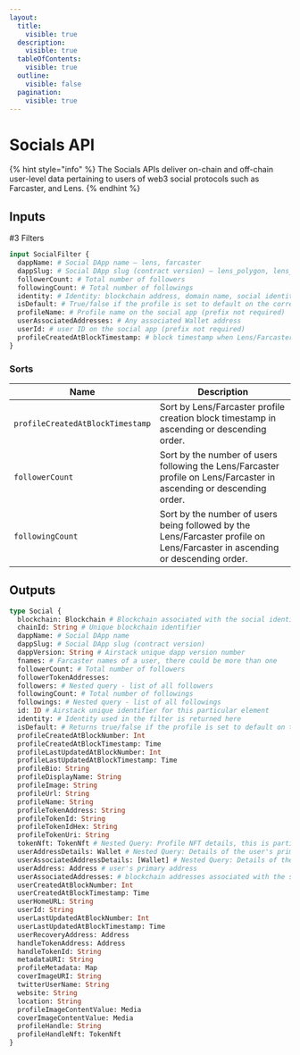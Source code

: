```yaml
---
layout:
  title:
    visible: true
  description:
    visible: true
  tableOfContents:
    visible: true
  outline:
    visible: false
  pagination:
    visible: true
---
```


# Socials API

{% hint style="info" %}
The Socials APIs deliver on-chain and off-chain user-level data pertaining to users of web3 social protocols such as Farcaster, and Lens.
{% endhint %}

## Inputs

\#3 Filters

```graphql
input SocialFilter {
  dappName: # Social DApp name – lens, farcaster
  dappSlug: # Social DApp slug (contract version) – lens_polygon, lens_v2_polygon, farcaster_optimism, farcaster_goerli
  followerCount: # Total number of followers
  followingCount: # Total number of followings
  identity: # Identity: blockchain address, domain name, social identity
  isDefault: # True/false if the profile is set to default on the corresponding dApp
  profileName: # Profile name on the social app (prefix not required)
  userAssociatedAddresses: # Any associated Wallet address
  userId: # user ID on the social app (prefix not required)
  profileCreatedAtBlockTimestamp: # block timestamp when Lens/Farcaster profile was created
}
```

### Sorts

| Name                             | Description                                                                                                                  |
| -------------------------------- | ---------------------------------------------------------------------------------------------------------------------------- |
| `profileCreatedAtBlockTimestamp` | Sort by Lens/Farcaster profile creation block timestamp in ascending or descending order.                                    |
| `followerCount`                  | Sort by the number of users following the Lens/Farcaster profile on Lens/Farcaster in ascending or descending order.         |
| `followingCount`                 | Sort by the number of users being followed by the Lens/Farcaster profile on Lens/Farcaster in ascending or descending order. |

## Outputs

```graphql
type Social {
  blockchain: Blockchain # Blockchain associated with the social identity
  chainId: String # Unique blockchain identifier
  dappName: # Social DApp name
  dappSlug: # Social DApp slug (contract version)
  dappVersion: String # Airstack unique dapp version number
  fnames: # Farcaster names of a user, there could be more than one
  followerCount: # Total number of followers
  followerTokenAddresses:
  followers: # Nested query - list of all followers
  followingCount: # Total number of followings
  followings: # Nested query - list of all followings
  id: ID # Airstack unique identifier for this particular element
  identity: # Identity used in the filter is returned here
  isDefault: # Returns true/false if the profile is set to default on the corresponding dApp
  profileCreatedAtBlockNumber: Int
  profileCreatedAtBlockTimestamp: Time
  profileLastUpdatedAtBlockNumber: Int
  profileLastUpdatedAtBlockTimestamp: Time
  profileBio: String
  profileDisplayName: String
  profileImage: String
  profileUrl: String
  profileName: String
  profileTokenAddress: String
  profileTokenId: String
  profileTokenIdHex: String
  profileTokenUri: String
  tokenNft: TokenNft # Nested Query: Profile NFT details, this is particularly for Lens Profile NFT, Farcaster will return `null`
  userAddressDetails: Wallet # Nested Query: Details of the user's primary address – domains, socials, XMTP, token balances
  userAssociatedAddressDetails: [Wallet] # Nested Query: Details of the user's associated addresses to the social profile – domains, socials, XMTP, token balances
  userAddress: Address # user's primary address
  userAssociatedAddresses: # blockchain addresses associated with the social profile
  userCreatedAtBlockNumber: Int
  userCreatedAtBlockTimestamp: Time
  userHomeURL: String
  userId: String
  userLastUpdatedAtBlockNumber: Int
  userLastUpdatedAtBlockTimestamp: Time
  userRecoveryAddress: Address
  handleTokenAddress: Address
  handleTokenId: String
  metadataURI: String
  profileMetadata: Map
  coverImageURI: String
  twitterUserName: String
  website: String
  location: String
  profileImageContentValue: Media
  coverImageContentValue: Media
  profileHandle: String
  profileHandleNft: TokenNft
}
```
